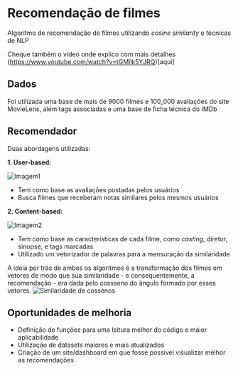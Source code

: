 # Recomendação de filmes
 Algoritmo de recomendação de filmes utilizando *cosine similarity* e técnicas de NLP

 Cheque também o vídeo onde explico com mais detalhes (https://www.youtube.com/watch?v=tGMllk5YJRQ)[aqui]

## Dados
Foi utilizada uma base de mais de 9000 filmes e 100_000 avaliações do site MovieLens, além tags associadas e uma base de ficha técnica do IMDb

## Recomendador
Duas abordagens utilizadas:

 **1. User-based:**

![Imagem1](https://github.com/Gust4242/Recomendacao-de-filmes/assets/90975619/5673b9f0-7d72-44a5-94f9-59145944c398)

 - Tem como base as avaliações postadas pelos usuários
 - Busca filmes que receberam notas similares pelos mesmos usuários
 
 **2. Content-based:**

![Imagem2](https://github.com/Gust4242/Recomendacao-de-filmes/assets/90975619/f7806b5d-ca4c-4be2-9218-febf8beae236)

 - Tem como base as características de cada filme, como *casting*, diretor, sinopse, e tags marcadas
 - Utilizado um vetorizador de palavras para a mensuração da similaridade
 
A ideia por trás de ambos os algoritmos é a transformação dos filmes em vetores de modo que sua similaridade - e consequentemente, a recomendação - era dada pelo cossseno do ângulo formado por esses vetores.
![Similaridade de cossenos](https://github.com/Gust4242/Recomendacao-de-filmes/assets/90975619/52432d07-2451-4327-92d8-6453bd014c4a)

## Oportunidades de melhoria
- Definição de funções para uma leitura melhor do código e maior aplicabilidade
- Utilização de datasets maiores e mais atualizados
- Criação de um site/dashboard em que fosse possível visualizar melhor as recomendações
